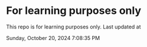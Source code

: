 # For learning purposes only
This repo is for learning purposes only.
Last updated at

Sunday, October 20, 2024 7:08:35 PM

